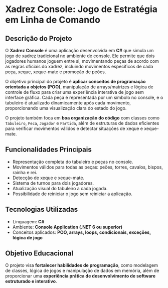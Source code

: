 # Xadrez Console: Jogo de Estratégia em Linha de Comando

## Descrição do Projeto
O **Xadrez Console** é uma aplicação desenvolvida em **C#** que simula um jogo de xadrez tradicional no ambiente de console. Ele permite que dois jogadores humanos joguem entre si, movimentando peças de acordo com as regras oficiais do xadrez, incluindo movimentos específicos de cada peça, xeque, xeque-mate e promoção de peões.

O objetivo principal do projeto é **aplicar conceitos de programação orientada a objetos (POO)**, manipulação de arrays/matrizes e lógica de controle de fluxo para criar uma experiência interativa de jogo sem interface gráfica. Cada peça é representada por um símbolo no console, e o tabuleiro é atualizado dinamicamente após cada movimento, proporcionando uma visualização clara do estado do jogo.

O projeto também foca em **boa organização do código** com classes como `Tabuleiro`, `Peca`, `Jogador` e `Partida`, além de estruturas de dados eficientes para verificar movimentos válidos e detectar situações de xeque e xeque-mate.

## Funcionalidades Principais
- Representação completa do tabuleiro e peças no console.
- Movimentos válidos para todas as peças: peões, torres, cavalos, bispos, rainha e rei.
- Detecção de xeque e xeque-mate.
- Sistema de turnos para dois jogadores.
- Atualização visual do tabuleiro a cada jogada.
- Possibilidade de reiniciar o jogo sem reiniciar a aplicação.

## Tecnologias Utilizadas
- Linguagem: **C#**
- Ambiente: **Console Application (.NET 6 ou superior)**
- Conceitos aplicados: **POO, arrays, loops, condicionais, exceções, lógica de jogo**

## Objetivo Educacional
O projeto visa **fortalecer habilidades de programação**, como modelagem de classes, lógica de jogos e manipulação de dados em memória, além de proporcionar uma **experiência prática de desenvolvimento de software estruturado e interativo**.
